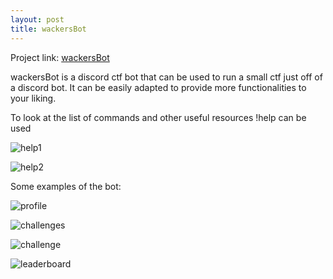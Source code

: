 ```yaml
---
layout: post
title: wackersBot
---
```


Project link: [wackersBot](https://github.com/xenonminer/projects/tree/main/wackersBot)

wackersBot is a discord ctf bot that can be used to run a small ctf just off of a discord bot.
It can be easily adapted to provide more functionalities to your liking.

To look at the list of commands and other useful resources !help can be used

![help1](https://user-images.githubusercontent.com/46347858/191701504-f187ee7a-0deb-4d32-9a44-1b06072bf96e.png)

![help2](https://user-images.githubusercontent.com/46347858/191700654-0e64c652-2cbf-49ab-8d74-dc125a455002.png)

Some examples of the bot:

![profile](https://user-images.githubusercontent.com/46347858/191702676-4c64288c-1781-466e-be5f-2b19642d2e2c.png)

![challenges](https://user-images.githubusercontent.com/46347858/191700988-05d0b3ae-c777-44ab-ad0f-b9246e2a707c.png)

![challenge](https://user-images.githubusercontent.com/46347858/191701079-0b2e1da0-9bb6-4190-92be-2e115751cb7c.png)

![leaderboard](https://user-images.githubusercontent.com/46347858/191701199-3b974fff-2939-405c-b640-22a6a03918b2.png)

